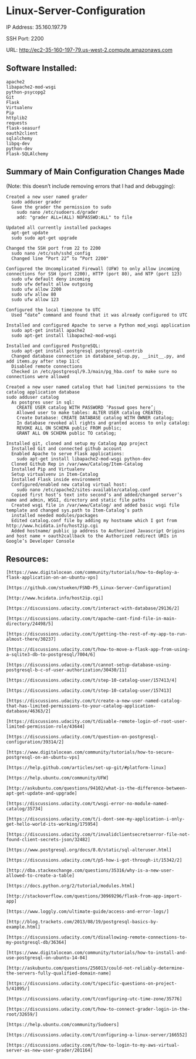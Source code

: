# Linux-Server-Configuration
IP Address: 35.160.197.79

SSH Port: 2200

URL: http://ec2-35-160-197-79.us-west-2.compute.amazonaws.com

## Software Installed:

	apache2
	libapache2-mod-wsgi
	python-psycopg2
	Git
	Flask
	Virtualenv
	Pip
	httplib2
	requests
	flask-seasurf
	oauth2client
	sqlalchemy
	libpq-dev
	python-dev
	Flask-SQLAlchemy
  
## Summary of Main Configuration Changes Made
(Note: this doesn’t include removing errors that I had and debugging):

	Created a new user named grader
	  sudo adduser grader
	  Gave the grader the permission to sudo
	    sudo nano /etc/sudoers.d/grader
	    add: "grader ALL=(ALL) NOPASSWD:ALL" to file
	    
	Updated all currently installed packages
	  apt-get update
	  sudo sudo apt-get upgrade
	  
	Changed the SSH port from 22 to 2200
	  sudo nano /etc/ssh/sshd_config
	  Changed line “Port 22” to “Port 2200"
	  
	Configured the Uncomplicated Firewall (UFW) to only allow incoming connections for SSH (port 2200), HTTP (port 80), and NTP (port 123)
	  sudo ufw default deny incoming
	  sudo ufw default allow outgoing
	  sudo ufw allow 2200
	  sudo ufw allow 80
	  sudo ufw allow 123
	  
	Configured the local timezone to UTC
	  Used “date” command and found that it was already configured to UTC
	  
	Installed and configured Apache to serve a Python mod_wsgi application
	  sudo apt-get install apache2
	  sudo apt-get install libapache2-mod-wsgi
	  
	Installed and configured PostgreSQL:
	  sudo apt-get install postgresql postgresql-contrib
	  Changed database connection in database_setup.py, __init__.py, and add items.py after step 11:C
	  Disabled remote connections
	  Checked in /etc/postgresql/9.3/main/pg_hba.conf to make sure no connections were allowed
	
	Created a new user named catalog that had limited permissions to the catalog application database
	sudo adduser catalog
	  As postgres user in sql:
	    CREATE USER catalog WITH PASSWORD ‘Passwd goes here’;
	    Allowed user to make tables: ALTER USER catalog CREATED;
	    Create Database: CREATE DATABASE catalog WITH OWNER catalog;
	    In database revoked all rights and granted access to only catalog: 
	    REVOKE ALL ON SCHEMA public FROM public;
	    GRANT ALL ON SCHEMA public TO catalog;
	
	Installed git, cloned and setup my Catalog App project 
	  Installed Git and connected github account
	  Enabled Apache to serve Flask applications:
	    sudo apt-get install libapache2-mod-wsgi python-dev
	  Cloned Github Rep in /var/www/Catalog/Item-Catalog
	  Installed Pip and Virtualenv
	  Setup virtualvenv in Item-Catalog
	  Installed Flask inside environment
	  Configured/enabled new catalog virtual host:
	    sudo nano /etc/apache2/sites-available/catalog.conf
	  Copied first host’s text into second’s and added/changed server’s name and admin, WSGI, directory and static file paths
	  Created wsgi file in /var/www/Catalog/ and added basic wsgi file template and changed sys.path to Item-Catalog’s path
	  installed needed modules/packages
	  Edited catalog.conf file by adding my hostname which I got from http://www.hcidata.info/host2ip.cgi
	  Added hostname/ public ip address to Authorized Javascript Origins and host name + oauth2callback to the Authorized redirect URIs in Google’s Developer Console


## Resources:

	[https://www.digitalocean.com/community/tutorials/how-to-deploy-a-flask-application-on-an-ubuntu-vps]

	[https://github.com/stueken/FSND-P5_Linux-Server-Configuration]

	[http://www.hcidata.info/host2ip.cgi]

	[https://discussions.udacity.com/t/interact-with-database/29136/2]

	[https://discussions.udacity.com/t/apache-cant-find-file-in-main-directory/24498/5]

	[https://discussions.udacity.com/t/getting-the-rest-of-my-app-to-run-almost-there/30237]

	[https://discussions.udacity.com/t/how-to-move-a-flask-app-from-using-a-sqlite3-db-to-postgresql/7004/6]

	[https://discussions.udacity.com/t/cannot-setup-database-using-postgresql-b-c-of-user-authorization/30430/11]

	[https://discussions.udacity.com/t/step-10-catalog-user/157413/4]

	[https://discussions.udacity.com/t/step-10-catalog-user/157413]

	[https://discussions.udacity.com/t/create-a-new-user-named-catalog-that-has-limited-permissions-to-your-catalog-application-database/46363/2]

	[https://discussions.udacity.com/t/disable-remote-login-of-root-user-limited-permission-role/43644]

	[https://discussions.udacity.com/t/question-on-postgresql-configuration/39314/2]

	[https://www.digitalocean.com/community/tutorials/how-to-secure-postgresql-on-an-ubuntu-vps]

	[https://help.github.com/articles/set-up-git/#platform-linux]

	[https://help.ubuntu.com/community/UFW]

	[http://askubuntu.com/questions/94102/what-is-the-difference-between-apt-get-update-and-upgrade]

	[https://discussions.udacity.com/t/wsgi-error-no-module-named-catalog/35734]

	[https://discussions.udacity.com/t/i-dont-see-my-application-i-only-get-hello-world-its-working/175954]

	[https://discussions.udacity.com/t/invalidclientsecretserror-file-not-found-client-secrets-json/32482]

	[https://www.postgresql.org/docs/8.0/static/sql-alteruser.html]

	[https://discussions.udacity.com/t/p5-how-i-got-through-it/15342/2]

	[http://dba.stackexchange.com/questions/35316/why-is-a-new-user-allowed-to-create-a-table]

	[https://docs.python.org/2/tutorial/modules.html]

	[http://stackoverflow.com/questions/30969296/flask-from-app-import-app]

	[https://www.loggly.com/ultimate-guide/access-and-error-logs/]

	[http://blog.trackets.com/2013/08/19/postgresql-basics-by-example.html]

	[https://discussions.udacity.com/t/disallowing-remote-connections-to-my-postgresql-db/36364]

	[https://www.digitalocean.com/community/tutorials/how-to-install-and-use-postgresql-on-ubuntu-14-04]

	[http://askubuntu.com/questions/256013/could-not-reliably-determine-the-servers-fully-qualified-domain-name]

	[https://discussions.udacity.com/t/specific-questions-on-project-5/41095/]

	[https://discussions.udacity.com/t/configuring-utc-time-zone/35776]

	[https://discussions.udacity.com/t/how-to-connect-grader-login-in-the-root/32659/]

	[https://help.ubuntu.com/community/Sudoers]

	[https://discussions.udacity.com/t/configuring-a-linux-server/166552]

	[https://discussions.udacity.com/t/how-to-login-to-my-aws-virtual-server-as-new-user-grader/201164]

